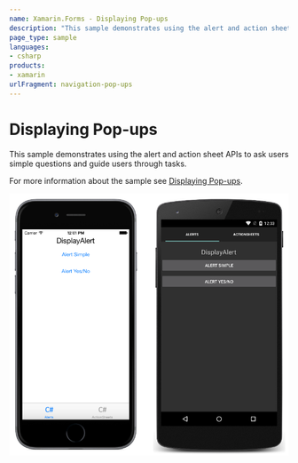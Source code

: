 ```yaml
---
name: Xamarin.Forms - Displaying Pop-ups
description: "This sample demonstrates using the alert and action sheet APIs to ask users simple questions and guide users through tasks (navigation)"
page_type: sample
languages:
- csharp
products:
- xamarin
urlFragment: navigation-pop-ups
---
```

# Displaying Pop-ups

This sample demonstrates using the alert and action sheet APIs to ask users simple questions and guide users through tasks.

For more information about the sample see [Displaying Pop-ups](https://docs.microsoft.com/xamarin/xamarin-forms/user-interface/pop-ups).

![Displaying Pop-ups application screenshot](Screenshots/01All.png "Displaying Pop-ups application screenshot")

